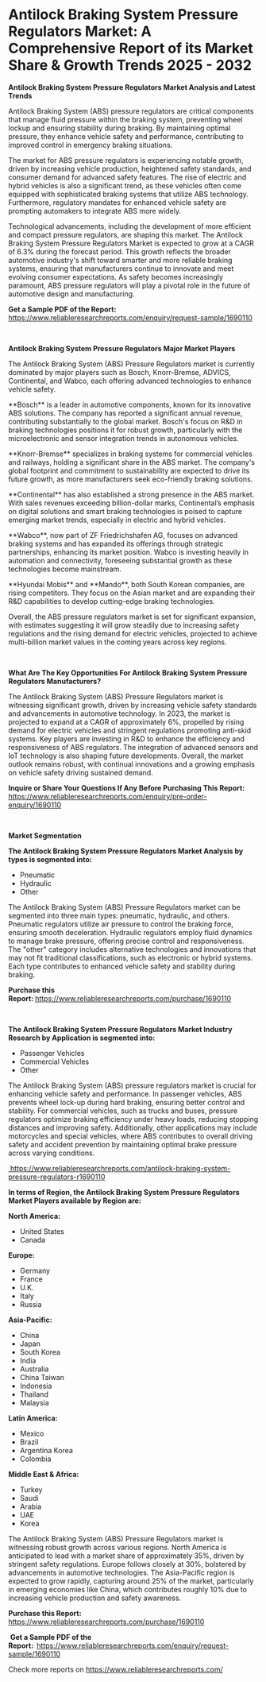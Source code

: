 <p><h1>Antilock Braking System Pressure Regulators Market: A Comprehensive Report of its Market Share & Growth Trends 2025 - 2032</h1></p><p><strong>Antilock Braking System Pressure Regulators Market Analysis and Latest Trends</strong></p>
<p><p>Antilock Braking System (ABS) pressure regulators are critical components that manage fluid pressure within the braking system, preventing wheel lockup and ensuring stability during braking. By maintaining optimal pressure, they enhance vehicle safety and performance, contributing to improved control in emergency braking situations.</p><p>The market for ABS pressure regulators is experiencing notable growth, driven by increasing vehicle production, heightened safety standards, and consumer demand for advanced safety features. The rise of electric and hybrid vehicles is also a significant trend, as these vehicles often come equipped with sophisticated braking systems that utilize ABS technology. Furthermore, regulatory mandates for enhanced vehicle safety are prompting automakers to integrate ABS more widely.</p><p>Technological advancements, including the development of more efficient and compact pressure regulators, are shaping this market. The Antilock Braking System Pressure Regulators Market is expected to grow at a CAGR of 6.3% during the forecast period. This growth reflects the broader automotive industry's shift toward smarter and more reliable braking systems, ensuring that manufacturers continue to innovate and meet evolving consumer expectations. As safety becomes increasingly paramount, ABS pressure regulators will play a pivotal role in the future of automotive design and manufacturing.</p></p>
<p><strong>Get a Sample PDF of the Report:&nbsp;</strong> <a href="https://www.reliableresearchreports.com/enquiry/request-sample/1690110?utm_campaign=3581&utm_medium=2&utm_source=Github&utm_content=ia&utm_term=26032025&utm_id=antilock-braking-system-pressure-regulators">https://www.reliableresearchreports.com/enquiry/request-sample/1690110</a></p>
<p>&nbsp;</p>
<p><strong>Antilock Braking System Pressure Regulators Major Market Players</strong></p>
<p><p>The Antilock Braking System (ABS) Pressure Regulators market is currently dominated by major players such as Bosch, Knorr-Bremse, ADVICS, Continental, and Wabco, each offering advanced technologies to enhance vehicle safety. </p><p>**Bosch** is a leader in automotive components, known for its innovative ABS solutions. The company has reported a significant annual revenue, contributing substantially to the global market. Bosch's focus on R&D in braking technologies positions it for robust growth, particularly with the microelectronic and sensor integration trends in autonomous vehicles.</p><p>**Knorr-Bremse** specializes in braking systems for commercial vehicles and railways, holding a significant share in the ABS market. The company's global footprint and commitment to sustainability are expected to drive its future growth, as more manufacturers seek eco-friendly braking solutions.</p><p>**Continental** has also established a strong presence in the ABS market. With sales revenues exceeding billion-dollar marks, Continental’s emphasis on digital solutions and smart braking technologies is poised to capture emerging market trends, especially in electric and hybrid vehicles.</p><p>**Wabco**, now part of ZF Friedrichshafen AG, focuses on advanced braking systems and has expanded its offerings through strategic partnerships, enhancing its market position. Wabco is investing heavily in automation and connectivity, foreseeing substantial growth as these technologies become mainstream.</p><p>**Hyundai Mobis** and **Mando**, both South Korean companies, are rising competitors. They focus on the Asian market and are expanding their R&D capabilities to develop cutting-edge braking technologies. </p><p>Overall, the ABS pressure regulators market is set for significant expansion, with estimates suggesting it will grow steadily due to increasing safety regulations and the rising demand for electric vehicles, projected to achieve multi-billion market values in the coming years across key regions.</p></p>
<p>&nbsp;</p>
<p><strong>What Are The Key Opportunities For Antilock Braking System Pressure Regulators Manufacturers?</strong></p>
<p><p>The Antilock Braking System (ABS) Pressure Regulators market is witnessing significant growth, driven by increasing vehicle safety standards and advancements in automotive technology. In 2023, the market is projected to expand at a CAGR of approximately 6%, propelled by rising demand for electric vehicles and stringent regulations promoting anti-skid systems. Key players are investing in R&D to enhance the efficiency and responsiveness of ABS regulators. The integration of advanced sensors and IoT technology is also shaping future developments. Overall, the market outlook remains robust, with continual innovations and a growing emphasis on vehicle safety driving sustained demand.</p></p>
<p><strong>Inquire or Share Your Questions If Any Before Purchasing This Report:</strong> <a href="https://www.reliableresearchreports.com/enquiry/pre-order-enquiry/1690110?utm_campaign=3581&utm_medium=2&utm_source=Github&utm_content=ia&utm_term=26032025&utm_id=antilock-braking-system-pressure-regulators">https://www.reliableresearchreports.com/enquiry/pre-order-enquiry/1690110</a></p>
<p>&nbsp;</p>
<p><strong>Market Segmentation</strong></p>
<p><strong>The Antilock Braking System Pressure Regulators Market Analysis by types is segmented into:</strong></p>
<p><ul><li>Pneumatic</li><li>Hydraulic</li><li>Other</li></ul></p>
<p><p>The Antilock Braking System (ABS) Pressure Regulators market can be segmented into three main types: pneumatic, hydraulic, and others. Pneumatic regulators utilize air pressure to control the braking force, ensuring smooth deceleration. Hydraulic regulators employ fluid dynamics to manage brake pressure, offering precise control and responsiveness. The "other" category includes alternative technologies and innovations that may not fit traditional classifications, such as electronic or hybrid systems. Each type contributes to enhanced vehicle safety and stability during braking.</p></p>
<p><strong>Purchase this Report:&nbsp;</strong><a href="https://www.reliableresearchreports.com/purchase/1690110?utm_campaign=3581&utm_medium=2&utm_source=Github&utm_content=ia&utm_term=26032025&utm_id=antilock-braking-system-pressure-regulators">https://www.reliableresearchreports.com/purchase/1690110</a></p>
<p>&nbsp;</p>
<p><strong>The Antilock Braking System Pressure Regulators Market Industry Research by Application is segmented into:</strong></p>
<p><ul><li>Passenger Vehicles</li><li>Commercial Vehicles</li><li>Other</li></ul></p>
<p><p>The Antilock Braking System (ABS) pressure regulators market is crucial for enhancing vehicle safety and performance. In passenger vehicles, ABS prevents wheel lock-up during hard braking, ensuring better control and stability. For commercial vehicles, such as trucks and buses, pressure regulators optimize braking efficiency under heavy loads, reducing stopping distances and improving safety. Additionally, other applications may include motorcycles and special vehicles, where ABS contributes to overall driving safety and accident prevention by maintaining optimal brake pressure across varying conditions.</p></p>
<p><a href="https://www.reliableresearchreports.com/antilock-braking-system-pressure-regulators-r1690110?utm_campaign=3581&utm_medium=2&utm_source=Github&utm_content=ia&utm_term=26032025&utm_id=antilock-braking-system-pressure-regulators">&nbsp;https://www.reliableresearchreports.com/antilock-braking-system-pressure-regulators-r1690110</a></p>
<p><strong>In terms of Region, the Antilock Braking System Pressure Regulators Market Players available by Region are:</strong></p>
<p>
    <p> <strong> North America: </strong>
        <ul>
            <li>United States</li>
            <li>Canada</li>
        </ul>
        </p> 
    <p> <strong> Europe: </strong>
        <ul>
            <li>Germany</li>
            <li>France</li>
            <li>U.K.</li>
            <li>Italy</li>
            <li>Russia</li>
        </ul>
        </p> 
    <p> <strong> Asia-Pacific: </strong>
        <ul>
            <li>China</li>
            <li>Japan</li>
            <li>South Korea</li>
            <li>India</li>
            <li>Australia</li>
            <li>China Taiwan</li>
            <li>Indonesia</li>
            <li>Thailand</li>
            <li>Malaysia</li>
        </ul>
        </p> 
    <p> <strong> Latin America: </strong>
        <ul>
            <li>Mexico</li>
            <li>Brazil</li>
            <li>Argentina Korea</li>
            <li>Colombia</li>
        </ul>
        </p> 
    <p> <strong> Middle East & Africa: </strong>
        <ul>
            <li>Turkey</li>
            <li>Saudi</li>
            <li>Arabia</li>
            <li>UAE</li>
            <li>Korea</li>
        </ul>
    </p>
    </p>
<p><p>The Antilock Braking System (ABS) Pressure Regulators market is witnessing robust growth across various regions. North America is anticipated to lead with a market share of approximately 35%, driven by stringent safety regulations. Europe follows closely at 30%, bolstered by advancements in automotive technologies. The Asia-Pacific region is expected to grow rapidly, capturing around 25% of the market, particularly in emerging economies like China, which contributes roughly 10% due to increasing vehicle production and safety awareness.</p></p>
<p><strong>Purchase this Report: </strong><a href="https://www.reliableresearchreports.com/purchase/1690110?utm_campaign=3581&utm_medium=2&utm_source=Github&utm_content=ia&utm_term=26032025&utm_id=antilock-braking-system-pressure-regulators">https://www.reliableresearchreports.com/purchase/1690110</a></p>
<p>&nbsp;<strong>Get a Sample PDF of the Report:&nbsp;&nbsp;</strong><a href="https://www.reliableresearchreports.com/enquiry/request-sample/1690110?utm_campaign=3581&utm_medium=2&utm_source=Github&utm_content=ia&utm_term=26032025&utm_id=antilock-braking-system-pressure-regulators">https://www.reliableresearchreports.com/enquiry/request-sample/1690110</a></p>
<p><strong></strong></p>
<p>Check more reports on <a href="https://www.reliableresearchreports.com/?utm_campaign=3581&utm_medium=2&utm_source=Github&utm_content=ia&utm_term=26032025&utm_id=antilock-braking-system-pressure-regulators">https://www.reliableresearchreports.com/</a></p>